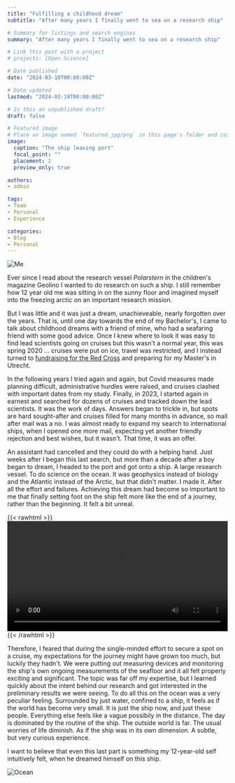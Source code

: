 ```yaml
---
title: "Fulfilling a childhood dream"
subtitle: "After many years I finally went to sea on a research ship"

# Summary for listings and search engines
summary: "After many years I finally went to sea on a research ship"

# Link this post with a project
# projects: [Open Science]

# Date published
date: "2024-03-18T00:00:00Z"

# Date updated
lastmod: "2024-03-19T00:00:00Z"

# Is this an unpublished draft?
draft: false

# Featured image
# Place an image named `featured.jpg/png` in this page's folder and customize its options here.
image:
  caption: "The ship leaving port"
  focal_point: ""
  placement: 2
  preview_only: true

authors:
- admin

tags:
- Team
- Personal
- Experience

categories:
- Blog
- Personal
---
```


![Me](me.jpg "Me, on a research ship, on the Atlantic")

Ever since I read about the research vessel *Polarstern* in the children's magazine Geolino I wanted to do research on such a ship. I still remember how 12 year old me was sitting in on the sunny floor and imagined myself into the freezing arctic on an important research mission.

But I was little and it was just a dream, unachieveable, nearly forgotten over the years. That is, until one day towards the end of my Bachelor's, I came to talk about childhood dreams with a friend of mine, who had a seafaring friend with some good advice. Once I knew where to look it was easy to find lead scientists going on cruises but this wasn't a normal year, this was spring 2020 ... cruises were put on ice, travel was restricted, and I instead turned to [fundraising for the Red Cross](https://felixschweigkofler.com/post/fundraising) and preparing for my Master's in Utrecht.

In the following years I tried again and again, but Covid measures made planning difficult, administrative hurdles were raised, and cruises clashed with important dates from my study. Finally, in 2023, I started again in earnest and searched for dozens of cruises and tracked down the lead scientists. It was the work of days. Answers began to trickle in, but spots are hard sought-after and cruises filled for many months in advance, so mail after mail was a no. I was almost ready to expand my search to international ships, when I opened one more mail, expecting yet another friendly rejection and best wishes, but it wasn't. That time, it was an offer.

An assistant had cancelled and they could do with a helping hand. Just weeks after I began this last search, but more than a decade after a boy began to dream, I headed to the port and got onto a ship. A large research vessel. To do science on the ocean. It was geophysics instead of biology and the Atlantic instead of the Arctic, but that didn't matter. I made it. After all the effort and failures. Achieving this dream had become so important to me that finally setting foot on the ship felt more like the end of a journey, rather than the beginning. It felt a bit unreal.

{{< rawhtml >}} 
<video width=100% controls autoplay>
    <source src="ship.mp4" type="video/mp4">
    Your browser does not support the video tag. 
</video>
{{< /rawhtml >}}


Therefore, I feared that during the single-minded effort to secure a spot on a cruise, my expectations for the journey might have grown too much, but luckily they hadn't. We were putting out measuring devices and monitoring the ship's own ongoing measurements of the seafloor and it all felt properly exciting and significant. The topic was far off my expertise, but I learned quickly about the intent behind our research and got interested in the preliminary results we were seeing. To do all this on the ocean was a very peculiar feeling. Surrounded by just water, confined to a ship, it feels as if the world has become very small. It is just the ship now, and just these people. Everything else feels like a vague possibily in the distance. The day is dominated by the routine of the ship. The outside world is far. The usual worries of life diminish. As if the ship was in its own dimension. A subtle, but very curious experience.

I want to believe that even this last part is something my 12-year-old self intuitively felt, when he dreamed himself on this ship.

![Ocean](ocean.jpg "An attemtp to convey the feeling of the ocean-dimension")
